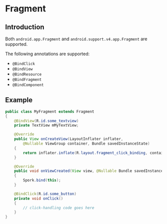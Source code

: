 # Fragment

## Introduction

Both `android.app.Fragment` and `android.support.v4.app.Fragment` are supported.

The following annotations are supported:

 - `@BindClick`
 - `@BindView`
 - `@BindResource`
 - `@BindFragment`
 - `@BindComponent`

## Example

```java
public class MyFragment extends Fragment
{
	@BindView(R.id.some_textview)
	private TextView mMyTextView;

	@Override
	public View onCreateView(LayoutInflater inflater,
		@Nullable ViewGroup container, Bundle savedInstanceState)
	{
		return inflater.inflate(R.layout.fragment_click_binding, container);
	}

	@Override
	public void onViewCreated(View view, @Nullable Bundle savedInstanceState)
	{
		Spork.bind(this);
	}

	@BindClick(R.id.some_button)
	private void onClick()
	{
		// click-handling code goes here
	}
}

```